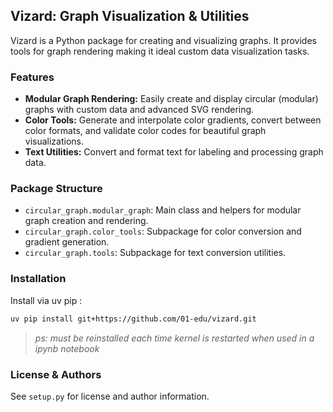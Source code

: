 ## Vizard: Graph Visualization & Utilities

Vizard is a Python package for creating and visualizing graphs. It provides tools for graph rendering making it ideal custom data visualization tasks.

### Features
- **Modular Graph Rendering:** Easily create and display circular (modular) graphs with custom data and advanced SVG rendering.
- **Color Tools:** Generate and interpolate color gradients, convert between color formats, and validate color codes for beautiful graph visualizations.
- **Text Utilities:** Convert and format text for labeling and processing graph data.

### Package Structure
- `circular_graph.modular_graph`: Main class and helpers for modular graph creation and rendering.
- `circular_graph.color_tools`: Subpackage for color conversion and gradient generation.
- `circular_graph.tools`: Subpackage for text conversion utilities.


### Installation
Install via uv pip :
```bash
uv pip install git+https://github.com/01-edu/vizard.git
```
>*ps: must be reinstalled each time kernel is restarted when used in a ipynb notebook*

### License & Authors
See `setup.py` for license and author information.
